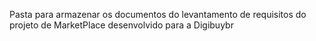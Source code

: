 Pasta para armazenar os documentos do levantamento de requisitos do projeto de MarketPlace desenvolvido para a Digibuybr
